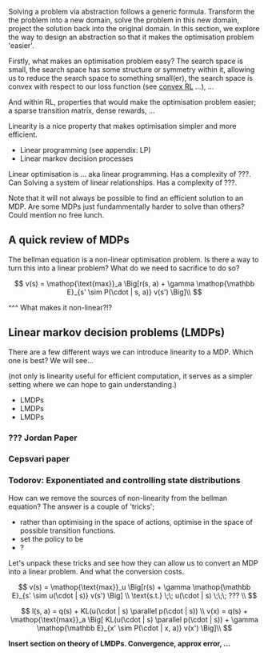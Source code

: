 Solving a problem via abstraction follows a generic formula. Transform the the problem into a new domain, solve the problem in this new domain, project the solution back into the original domain. In this section, we explore the way to design an abstraction so that it makes the optimisation problem 'easier'.

Firstly, what makes an optimisation problem easy? The search space is small, the search space has some structure or symmetry within it, allowing us to reduce the search space to something small(er), the search space is convex with respect to our loss function (see [convex RL](https://bodono.github.io/thesis/bod_thesis.pdf) ...), ...

And within RL, properties that would make the optimisation problem easier; a sparse transition matrix, dense rewards, ...

Linearity is a nice property that makes optimisation simpler and more efficient.

- Linear programming (see appendix: LP)
- Linear markov decision processes

Linear optimisation is ... aka linear programming. Has a complexity of ???. Can 
Solving a system of linear relationships. Has a complexity of ???.

Note that it will not always be possible to find an efficient solution to an MDP.
Are some MDPs just fundammentally harder to solve than others?
Could mention no free lunch.

## A quick review of MDPs

The bellman equation is a non-linear optimisation problem.
Is there a way to turn this into a linear problem? What do we need to sacrifice to do so?

$$
v(s) = \mathop{\text{max}}_a \Big[r(s, a) + \gamma \mathop{\mathbb E}_{s' \sim P(\cdot | s, a)} v(s') \Big]\\
$$

^^^ What makes it non-linear?!?


## Linear markov decision problems (LMDPs)

There are a few different ways we can introduce linearity to a MDP. Which one is best? We will see...

(not only is linearity useful for efficient computation, it serves as a simpler setting where we can hope to gain understanding.)

- LMDPs
- LMDPs
- LMDPs

### ??? Jordan Paper

### Cepsvari paper


### Todorov: Exponentiated and controlling state distributions

How can we remove the sources of non-linearity from the bellman equation? The answer is a couple of 'tricks';

- rather than optimising in the space of actions, optimise in the space of possible transition functions.
- set the policy to be
- ?

Let's unpack these tricks and see how they can allow us to convert an MDP into a linear problem. And what the conversion costs.


$$
v(s) = \mathop{\text{max}}_u \Big[r(s) + \gamma \mathop{\mathbb E}_{s' \sim u(\cdot | s)} v(s') \Big] \\
\text{s.t.}  \;\; u(\cdot | s) \;\;\; ??? \\
$$


$$
l(s, a) = q(s) + KL(u(\cdot | s) \parallel p(\cdot | s)) \\
v(x) = q(s) + \mathop{\text{max}}_a \Big[ KL(u(\cdot | s) \parallel p(\cdot | s)) +  \gamma \mathop{\mathbb E}_{x' \sim P(\cdot | x, a)} v(x') \Big]\\
$$

__Insert section on theory of LMDPs. Convergence, approx error, ...__
